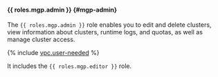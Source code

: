 #### {{ roles.mgp.admin }} {#mgp-admin}

The `{{ roles.mgp.admin }}` role enables you to edit and delete clusters, view information about clusters, runtime logs, and quotas, as well as manage cluster access.

{% include [vpc.user-needed](vpc.user-needed.md) %}

It includes the `{{ roles.mgp.editor }}` role.
